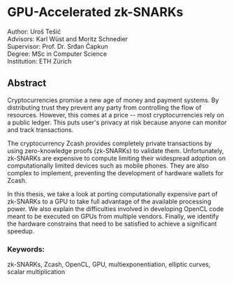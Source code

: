 # GPU-Accelerated zk-SNARKs

Author: Uroš Tešić\
Advisors: Karl Wüst and Moritz Schnedier\
Supervisor: Prof. Dr. Srđan Čapkun\
Degree: MSc in Computer Science\
Institution: ETH Zürich

## Abstract

Cryptocurrencies promise a new age of money and payment systems. By distributing trust they prevent any party from controlling the flow of resources. However, this comes at a price -- most cryptocurrencies rely on a public ledger. This puts user's privacy at risk because anyone can monitor and track transactions.

The cryptocurrency Zcash provides completely private transactions by using zero-knowledge proofs (zk-SNARKs) to validate them. Unfortunately, zk-SNARKs are expensive to compute limiting their widespread adoption on computationally limited devices such as mobile phones. They are also complex to implement, preventing the development of hardware wallets for Zcash.

In this thesis, we take a look at porting computationally expensive part of zk-SNARKs to a GPU to take full advantage of the available processing power. We also explain the difficulties involved in developing OpenCL code meant to be executed on GPUs from multiple vendors. Finally, we identify the hardware constrains that need to be satisfied to achieve a significant speedup.

### Keywords:
zk-SNARKs, Zcash, OpenCL, GPU, multiexponentiation, elliptic curves, scalar multiplication
